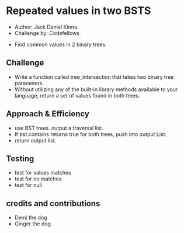 # Repeated values in two BSTS
- Author: Jack Daniel Kinne.
- Challenge by: Codefellows.
<!-- Short summary or background information -->
- Find common values in 2 binary trees.

## Challenge
<!-- Description of the challenge -->
- Write a function called tree_intersection that takes two binary tree parameters.
- Without utilizing any of the built-in library methods available to your language, return a set of values found in both trees.
  
## Approach & Efficiency
- use BST trees.  output a traversal list.
- If bst.contains returns true for both trees, push into output List.
- return output list.

## Testing
- test for values matches
- test for no matches
- test for null

## credits and contributions
- Demi the dog
- Ginger the dog